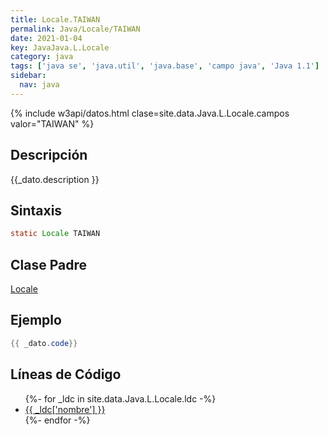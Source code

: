 ```yaml
---
title: Locale.TAIWAN
permalink: Java/Locale/TAIWAN
date: 2021-01-04
key: JavaJava.L.Locale
category: java
tags: ['java se', 'java.util', 'java.base', 'campo java', 'Java 1.1']
sidebar: 
  nav: java
---
```


{% include w3api/datos.html clase=site.data.Java.L.Locale.campos valor="TAIWAN" %}

## Descripción
{{_dato.description }}

## Sintaxis
~~~java
static Locale TAIWAN
~~~

## Clase Padre
[Locale](/Java/Locale/)

## Ejemplo
~~~java
{{ _dato.code}}
~~~

## Líneas de Código
<ul>
{%- for _ldc in site.data.Java.L.Locale.ldc -%}
   <li>
       <a href="{{_ldc['url'] }}">{{ _ldc['nombre'] }}</a>
   </li>
{%- endfor -%}
</ul>
